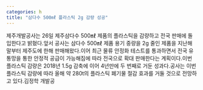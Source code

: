 ```yaml
---
categories: h
title: "삼다수 500㎖ 플라스틱 2g 감량 성공"
---
```

제주개발공사는 26일 제주삼다수 500㎖ 제품의 플라스틱을 감량하고 전국 판매에 돌입한다고 밝혔다.앞서 공사는 삼다수 500㎖ 제품 용기 중량을 2g 줄인 제품을 지난해 말부터 제주도에 한해 판매해왔다.이어 최근 물류 안정화 테스트를 통과하면서 전국 유통망을 통한 안정적 공급이 가능해짐에 따라 전국으로 확대 판매한다는 계획이다.이번 플라스틱 감량은 2018년 1.5g 감축에 이어 4년만에 두 번째로 거둔 성과다.공사는 이번 플라스틱 감량에 따라 올해 약 280t의 플라스틱 폐기물 절감 효과를 거둘 것으로 전망하고 있다.김정학 개발공